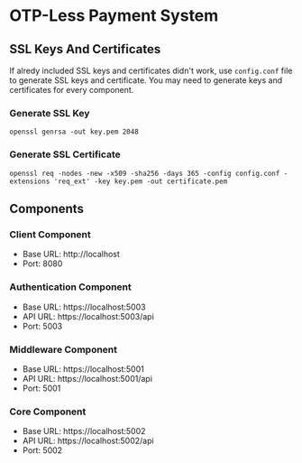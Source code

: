 # OTP-Less Payment System

## SSL Keys And Certificates

If alredy included SSL keys and certificates didn't work, use `config.conf` file to generate SSL keys and certificate. You may need to generate keys and certificates for every component.

### Generate SSL Key

```
openssl genrsa -out key.pem 2048
```

### Generate SSL Certificate

```
openssl req -nodes -new -x509 -sha256 -days 365 -config config.conf -extensions 'req_ext' -key key.pem -out certificate.pem
```

## Components

### Client Component

- Base URL: http://localhost
- Port: 8080

### Authentication Component

- Base URL: https://localhost:5003
- API URL: https://localhost:5003/api
- Port: 5003

### Middleware Component

- Base URL: https://localhost:5001
- API URL: https://localhost:5001/api
- Port: 5001

### Core Component

- Base URL: https://localhost:5002
- API URL: https://localhost:5002/api
- Port: 5002
